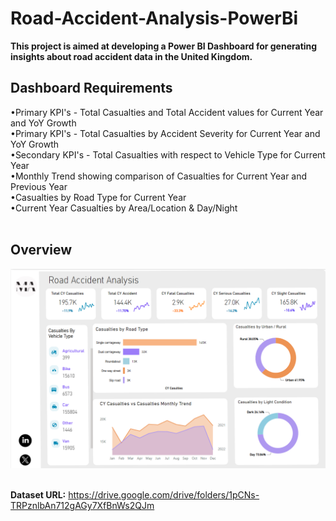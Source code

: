 # Road-Accident-Analysis-PowerBi

**This project is aimed at developing a Power BI Dashboard for generating insights about road accident data in the United Kingdom.**


## Dashboard Requirements

•Primary KPI's - Total Casualties and Total Accident values for Current Year and YoY Growth </br>
•Primary KPI's - Total Casualties by Accident Severity for Current Year and YoY Growth</br>
•Secondary KPI's - Total Casualties with respect to Vehicle Type for Current Year</br>
•Monthly Trend showing comparison of Casualties for Current Year and Previous Year</br>
•Casualties by Road Type for Current Year</br>
•Current Year Casualties by Area/Location & Day/Night</br>
</br>
## Overview
 <img src="img/Road Accident.png" width="700">  <br />
 <br />

 **Dataset URL:** https://drive.google.com/drive/folders/1pCNs-TRPznlbAn712gAGy7XfBnWs2QJm
